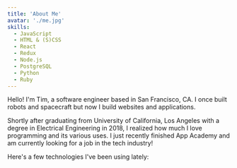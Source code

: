 ```yaml
---
title: 'About Me'
avatar: './me.jpg'
skills:
  - JavaScript
  - HTML & (S)CSS
  - React
  - Redux
  - Node.js
  - PostgreSQL
  - Python
  - Ruby
---
```


Hello! I'm Tim, a software engineer based in San Francisco, CA. I once built robots and spacecraft but now I build websites and applications.

Shortly after graduating from University of California, Los Angeles with a degree in Electrical Engineering in 2018, I realized how much I love programming and its various uses. I just recently finished App Academy and am currently looking for a job in the tech industry!

Here's a few technologies I've been using lately:
